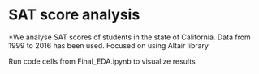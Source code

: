 # SAT score analysis 

*We analyse SAT scores of students in the state of California.
Data from 1999 to 2016 has been used.
Focused on using Altair library 

Run code cells from Final_EDA.ipynb to visualize results
